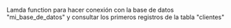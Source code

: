 Lamda function para hacer conexión con la base de datos "mi_base_de_datos" y consultar los primeros registros de la tabla "clientes"
